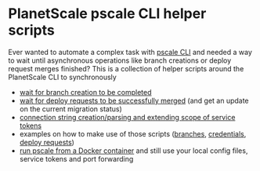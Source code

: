 # PlanetScale pscale CLI helper scripts

Ever wanted to automate a complex task with [pscale CLI](https://github.com/planetscale/cli) and needed a way to wait until asynchronous operations like branch creations or deploy request merges finished? This is a collection of helper scripts around the PlanetScale CLI to synchronously
* [wait for branch creation to be completed](wait-for-branch-readiness.sh)
* [wait for deploy requests to be successfully merged](wait-for-deploy-request-merged.sh) (and get an update on the current migration status)
* [connection string creation/parsing and extending scope of service tokens](create-database.sh)
* examples on how to make use of those scripts ([branches](add-operation-column-and-index.sh), [credentials](create-database.sh), [deploy requests](merge-latest-open-deploy-request.sh))
* [run pscale from a Docker container](https://github.com/jonico/pscale-cli-helper-scripts/blob/main/use-pscale-docker-image.sh) and still use your local config files, service tokens and port forwarding
